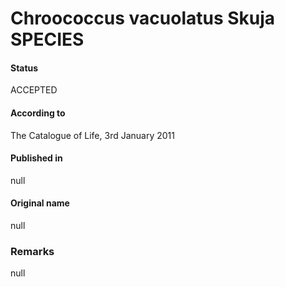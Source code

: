# Chroococcus vacuolatus Skuja SPECIES

#### Status
ACCEPTED

#### According to
The Catalogue of Life, 3rd January 2011

#### Published in
null

#### Original name
null

### Remarks
null